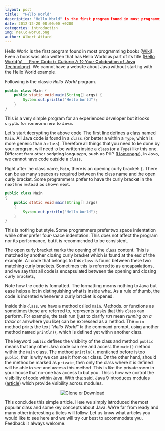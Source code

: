 ```yaml
---
layout: post
title:  "Hello World"
description: "Hello World" is the first program found in most programming books.  Even a book was also written that has "Hello World" as part of its title ("Hello World(s) -- From Code to Culture: A 10 Year Celebration of Java Technology").  We cannot have a website about Java without starting with the Hello World example.  As a typical hello word post, this post briefly introduces the blog and how it can be used.
date: 2012-12-20 08:00:00 +0200
categories: introduction
img: hello-world.png
author: Albert Attard
---
```


Hello World is the first program found in most programming books ([Wiki](http://en.wikipedia.org/wiki/Hello_world_program)).  Even a book was also written that has Hello World as part of its title ([Hello World(s) — From Code to Culture: A 10 Year Celebration of Java Technology](http://www.amazon.com/Hello-World-From-Code-Culture/dp/0131888676/)).  We cannot have a website about Java without starting with the Hello World example.

Following is the classic _Hello World_ program.

```java
public class Main {
    public static void main(String[] args) {
        System.out.println("Hello World");
    }
}
```

This is a very simple program for an experienced developer but it looks cryptic for someone new to Java.

Let's start decrypting the above code.  The first line defines a class named `Main`.  All Java code is found in a `class`, (or better a within a `Type`, which is more generic than a `class`). Therefore all things that you need to be done by your program, will need to be written inside a `class` (or a `Type`) like this one. Different from other scripting languages, such as PHP ([Homepage](http://www.php.net/)), in Java, we cannot have code outside a `class`.

Right after the class name, `Main`, there is an opening curly bracket: `{`. There can be as many spaces as required between the class name and the open curly bracket.  Some programmers prefer to have the curly bracket in the next line instead as shown next.

```java
public class Main
{
    public static void main(String[] args)
    {
        System.out.println("Hello World");
    }
}
```

This is nothing but style.  Some programmers prefer two space indentation while other prefer four-space indentation.  This does not affect the program nor its performance, but it is recommended to be consistent.

The open curly bracket marks the opening of the `class` content. This is matched by another closing curly bracket which is found at the end of the example.  All code that belongs to this `class` is found between these two matching curly brackets.  Sometimes this is referred to as encapsulations, and we say that all code is encapsulated between the opening and closing curly brackets,

Note how the code is formatted. The formatting means nothing to Java but ease helps a lot in distinguishing what is inside what. As a rule of thumb, the code is indented whenever a curly bracket is opened.

Inside this `class`, we have a method called `main`. Methods, or functions as sometimes these are referred to, represents tasks that this `class` can perform. For example, the task run (just to clarify _run_ mean _running on a track_ or anywhere you like) can be expressed as a method. The `main` method prints the text _"Hello World"_ to the command prompt, using another method named `println()`, which is defined yet within another class.

The keyword `public` defines the visibility of the class and method.  `public` means that any other Java code can see and access the `main()` method within the `Main` class. The method `println()`, mentioned before is too `public`, that is why we can use it from our class. On the other hand, should the method be marked as `private`, then only the class where it is defined will be able to see and access this method.  This is like the private room in your house that no-one has access to but you.  This is how we control the visibility of code within Java.  With that said, Java 9 introduces modules ([article](https://www.oracle.com/corporate/features/understanding-java-9-modules.html)) which provide visibility across modules.

<span style="display:block;text-align:center"><img align="center" src="https://raw.githubusercontent.com/javacreed/hello-world/master/images/Clone%20or%20download.png" alt="Clone or Download"/></span>

This concludes this simple article. Here we simply introduced the most popular class and some key concepts about Java. We’re far from ready and many other interesting articles will follow.  Let us know what articles you would like to see here and we will try our best to accommodate you. Feedback is always welcome.


[jekyll-gh]:   https://github.com/javacreed/hello-word
